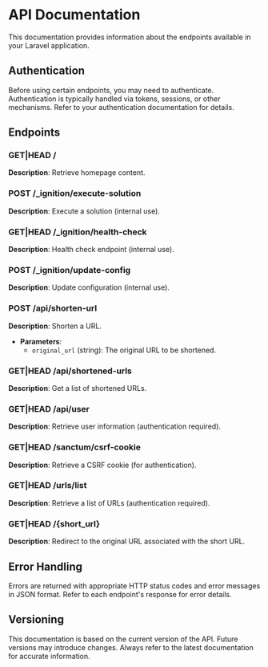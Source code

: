 # API Documentation

This documentation provides information about the endpoints available in your Laravel application.

## Authentication

Before using certain endpoints, you may need to authenticate. Authentication is typically handled via tokens, sessions, or other mechanisms. Refer to your authentication documentation for details.

## Endpoints

### GET|HEAD /

**Description**: Retrieve homepage content.

### POST /_ignition/execute-solution

**Description**: Execute a solution (internal use).

### GET|HEAD /_ignition/health-check

**Description**: Health check endpoint (internal use).

### POST /_ignition/update-config

**Description**: Update configuration (internal use).

### POST /api/shorten-url

**Description**: Shorten a URL.

- **Parameters**:
  - `original_url` (string): The original URL to be shortened.

### GET|HEAD /api/shortened-urls

**Description**: Get a list of shortened URLs.

### GET|HEAD /api/user

**Description**: Retrieve user information (authentication required).

### GET|HEAD /sanctum/csrf-cookie

**Description**: Retrieve a CSRF cookie (for authentication).

### GET|HEAD /urls/list

**Description**: Retrieve a list of URLs (authentication required).

### GET|HEAD /{short_url}

**Description**: Redirect to the original URL associated with the short URL.

## Error Handling

Errors are returned with appropriate HTTP status codes and error messages in JSON format. Refer to each endpoint's response for error details.

## Versioning

This documentation is based on the current version of the API. Future versions may introduce changes. Always refer to the latest documentation for accurate information.

